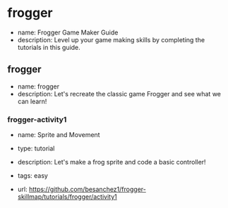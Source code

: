 # frogger
* name: Frogger Game Maker Guide
* description: Level up your game making skills by completing the tutorials in this guide.


## frogger
* name: frogger
* description: Let's recreate the classic game Frogger and see what we can learn!

### frogger-activity1

* name: Sprite and Movement
* type: tutorial
* description: Let's make a frog sprite and code a basic controller!
* tags: easy

* url: https://github.com/besanchez1/frogger-skillmap/tutorials/frogger/activity1
